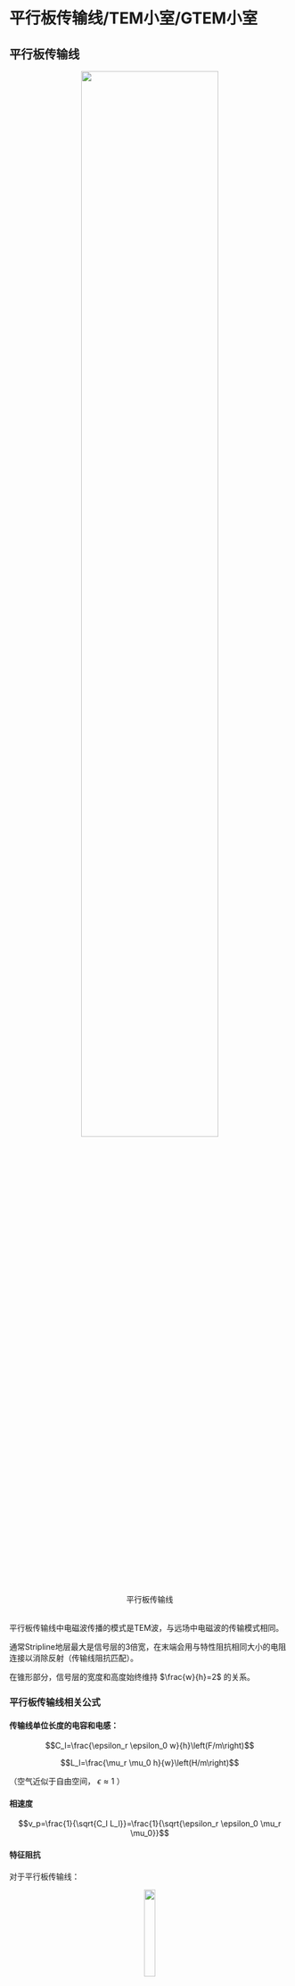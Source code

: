 # 平行板传输线/TEM小室/GTEM小室

## 平行板传输线

<div align=center>
<img src="平行板.bmp" width=70%>
<br>
<div>平行板传输线</div>
<br>
</div>

平行板传输线中电磁波传播的模式是TEM波，与远场中电磁波的传输模式相同。

通常Stripline地层最大是信号层的3倍宽，在末端会用与特性阻抗相同大小的电阻连接以消除反射（传输线阻抗匹配）。

在锥形部分，信号层的宽度和高度始终维持 $\frac{w}{h}=2$ 的关系。

### 平行板传输线相关公式

#### 传输线单位长度的电容和电感：

$$C_l=\frac{\epsilon_r \epsilon_0 w}{h}\left(F/m\right)$$

$$L_l=\frac{\mu_r \mu_0 h}{w}\left(H/m\right)$$

（空气近似于自由空间， $\epsilon \approx 1$ ）

#### 相速度

$$v_p=\frac{1}{\sqrt{C_l L_l}}=\frac{1}{\sqrt{\epsilon_r \epsilon_0 \mu_r \mu_0}}$$

#### 特征阻抗

对于平行板传输线：

<div align=center>
<img src="parallel.bmp" width=20%>
<br>
<div>平行板传输线</div>
<br>
</div>  

$$\eta=\sqrt{\frac{\mu_r \mu_0}{\epsilon_r \epsilon_0}}$$

自由空间下的特征阻抗（空气或者真空）：

$$Z_0=\eta_0\frac{h}{w}\left(\Omega\right)$$

对于带状线（我怎么觉得这玩意应该叫microstrip微带线呢）：

<div align=center>
<img src="stripline.bmp" width=30%>
<br>
<div>带状线</div>
<br>
</div>  

$$Z_0 \approx \frac{\eta_0}{\frac{w}{h}+2}$$

如果其中的电介质是不色散的，那么传输线的特征阻抗和频率无关。

#### 插入损耗

插入损耗可以用匹配网络前后的电压值计算。

$$\mathrm{Insertion\ Loss}=20log\frac{V_1}{V_2}$$

如果使用电阻分压网络，只需要计算前后电阻的分压值即可获得插入损耗。（其实就是前后功率的损耗）

#### 电阻匹配网络的电阻计算

<div align="center">
<img src="电阻匹配网络.bmp" width=40%>
<br>
<div>电阻匹配网络</div>
<br>
</div>

针对这种类型的电阻匹配网络，只需要保证

$$
\begin{cases}
    Z_{in}=R_2 || \left(R_1+Z_0\right) \\
    Z_0=R1+Z_{in} || R_2
\end{cases}
$$

解这个二元方程组就能够得到 $R_1$ 、 $R_2$ 的值。

如果引入一个辅助值

$$Z^{\prime}=1-\frac{Z_{in}}{Z_0}$$

那么可以计算得到

$$
\begin{cases}
    R_1=Z_0\sqrt{Z_{\prime}} \\
    R_2=\frac{Z_{in}}{\sqrt{Z_{\prime}}}
\end{cases}
$$

### 平行板传输线的优势与劣势

#### 优势

架设容易

成本低

没有频率限制

#### 劣势

自身的电场容易被周围的物体或者电磁传输干扰

如果产生高电场可能会对周围的设备产生干扰

### Example 1

这个传输线底层宽 $3.75m$

按照那个3倍的经验公式，可以算出来顶层宽 $1.25m$

题干中 $h=0.5m$ ，可以计算得到

$$Z_0 \approx \frac{\eta_0}{\frac{w}{h}+2} = \frac{120\pi}{\frac{1.25}{0.5}+2}=83.776 \mathrm{\Omega}$$

### Example 2

设计匹配网络用前面提到的公式：

$$
\begin{cases}
    R_1=Z_0\sqrt{Z_{\prime}} \\
    R_2=\frac{Z_{in}}{\sqrt{Z_{\prime}}} \\
    Z^{\prime}=1-\frac{Z_{in}}{Z_0}
\end{cases}
$$

直接带进去得到： $Z^{\prime}=0.40317$ 、 $R_1=53.19\mathrm{\Omega}$ 、 $R_2=78.746$

（从这里可以看出老印的计算精度确实让人比较恼火，难怪open ending）

### Example 3

欧姆定律 $P=\frac{U^2}{R}$ 直接出 $V_{in}=35.36\mathrm{V}$. 这边功放输出是 $25\mathrm{W}$ 而不是 $50\mathrm{W}$ ，不能搞错。

然后用分压就能算出来后续的电压为 $V_s=21.6V$

（需要注意的是从功率算出来的电压值为交流电的均方根值，并不是正弦波的峰值）

然后就是场强计算 $E=\frac{V_s}{h}=43.2 \mathrm{V/m}$

## TEM CELL（TEM小室）

这玩意长得像个放大版的同轴线，然后把待测物体放到这个同轴线里面。内部是个平行板，外部被屏蔽壳包裹，平行板与外壳用介电系数尽可能接近于1的电介质隔开。电磁波传播模式也是TEM模。

<div align=center>
<img src="TEMCELL.png" width=70%>
<br>
<div>TEM CELL</div>
<br>
</div>

### TEM CELL相关公式

<div align=center>
<img src="TEMCELL2.png" width=70%>
<br>
<div>TEM CELL的横截面</div>
<br>
</div>

#### 特征阻抗

$$Z_0 \approx \frac{30\pi}{\frac{a}{b}-\frac{2}{\pi}ln\left[sinh\left(\frac{\pi g}{b}\right)\right]}$$

其中 $sinh\left(x\right)=\frac{1}{2}(e^x-e^{-x})$

（推过了，这个式子是对的）

#### 最大工作频率

当TEM CELL中电磁波的模式变为 $TE_{10}$ 模时，此时的频率是其最高工作频率。它在设计上是用来传输 $TEM$ 模的，如果变成 $TE_{10}$ 模就不符合设计要求了，所以是最高工作频率。

$$f_c=\frac{150}{a}\sqrt{1+\frac{ab}{\pi b_1 b_2 ln\left(\frac{4a}{\pi g}\right) }}$$

如果用当中隔板的相对位置表示，可以代入

$$
\begin{cases}
    &b_1=xb \\
    &b_2=\left(1-x\right)b
\end{cases}
$$

得到

$$f_c=\frac{150}{a}\sqrt{1+\frac{a/b}{\pi x \left(1-x\right) ln\left(\frac{4a}{\pi g}\right)}}$$

### TEM CELL的设计方法

感觉很拍脑袋的做法。

需要满足的基础条件：

$$b_2 \geq \frac{3H}{2}$$

$$w > W$$

根据这个确定 $b$ 的取值后查表获得 $a/b$ 和 $w/b$ 的取值。

（我有点想根据 $Z_0 \approx \frac{\eta_0}{4\left(\frac{a}{b}-\frac{2}{\pi}ln\left[sinh\left(\frac{\pi g}{b}\right)\right]\right)}$ 暴力求解，只需要确定 $a/b$ 就能暴力反推出 $g$ 和 $w$的值）

然后计算 $f_c$

### TEM CELL的优缺点

#### 优点

内部的测试不会受到周围物体和辐射的干扰

内部的强电场不会干扰周围的电子设备

#### 限制

工作频率 $DC-f_c$

### Example 1
**PPT上的过程实在是太混沌了，我尝试尽量计算出结果而不是查表**

根据 $H=0.25m$ 确定 $b_2=0.375m$ ，所以 $b=0.75m$

根据 $w > W$ 判断出 $a$ 至少要大于 $0.5m$

拍脑袋取 $\frac{a}{b}=1$

根据

$$Z_0 \approx \frac{\eta_0}{4\frac{a}{b}-\frac{2}{\pi}ln\left[sinh\left(\frac{\pi g}{b}\right)\right]}=50\mathrm{\Omega}$$

解得 $g=0.058m$ , 得到 $w=0.634m$ 大于 $W=0.5m$ 所以这个方案可行。

<div align=center>
<img src="IMG_20240906_013831.jpg" width=50%>
<br>
<div>使用SOLVER求解</div>
<br>
</div>

计算 $f_c$ ：

$$f_c=\frac{150}{a}\sqrt{1+\frac{a/b}{\pi x \left(1-x\right) ln\left(\frac{4a}{\pi g}\right)}}=241.67\mathrm{MHz}$$

### Example 2
**PPT上的过程实在是太混沌了，我尝试尽量计算出结果而不是查表第二弹**

根据DUT高度 $0.1m$ 确定 $b=0.3m$

根据 $f_c$ 公式

$$f_c=\frac{150}{a}\sqrt{1+\frac{a/b}{\pi x \left(1-x\right) ln\left(\frac{4a}{\pi g}\right)}}=400MHz$$

解得

$$g=\frac{4a}{\pi}e^{-\frac{30a}{0.25\pi \left(64a^2-9\right)}}$$

取 $g=0.05m$ 解得 $a=0.5m$ 、 $w=0.4m$

<div align=center>
<img src="IMG_20240906_021018.jpg" width=50%>
<br>
<div>使用SOLVER求解</div>
<br>
</div>

## GTEM CELL

这玩意是G赫兹TEM小室的简称，图长这样。隔板末端也是有50欧的负载，并且还需要贴有吸波材料防止反射。能够支持 $1\mathrm{GHz}$ 以上的频率。

<div align=center>
<img src="GTEMCELL.png" width=80%>
<br>
<div>GTEM CELL</div>
<br>
</div>

### GTEM CELL的优缺点

#### 优点

工作频率可以从 $DC$ 到数 $GHz$

有屏蔽

#### 缺点

对于大东西测试来说小了点

贵

# OATS (Open Area Test Site)

<div align=center>
<img src="OATS.png" width=80%>
<br>
<div>OATS</div>
<br>
</div>

## 测试的注意事项

周围不会有引发反射的物体（一般在郊区）

需要一个导电的地平面

一般用3m法和10m法进行测试

## 优缺点

## 优点

建造和维护容易

成本非常低

## 缺点

会受到天气影响

环境电磁环境会影响发射的测量

高功率辐射测量可能会影响到周围的环境

由于环境噪声不同，测试结果不可复现

# Shielded Enclosure

## 相关公式

### Shielding Effectiveness

这玩意指的是入射波的强度和透射波的关系。这个值越高表示透射波衰减越厉害。

$$SE\left(\mathrm{dB}\right)=R\left(\mathrm{dB}\right)+A\left(\mathrm{dB}\right)+B\left(\mathrm{dB}\right)$$

其中 $SE$ 指的是Shielding Effectiveness、 $R$ 是入射波与吸波材料的反射损耗、 $A$ 是吸波材料的吸收、 $B$ 表示吸波材料与透射波交界面处的反射损耗。都是越大越好。

#### 吸收系数A

复传播系数

$$\gamma=\alpha + j \beta=\sqrt{j\omega\mu\left(\sigma+j\omega\epsilon\right)}$$

在复传播系数中，实部表示损耗，虚部表示相移。在这里我们主要考虑 $\alpha$ ，它表示波传播单位长度后振幅衰减 $e^{-\alpha}$ .

所以我们可以得到 

$$A\left(\mathrm{dB}\right)=20log_{10}\left(e^{-ar}\right)$$

为了从振幅转换成功率， $log$ 前面的数字为20

对于理想导体和良导体有 $\sigma \ll \omega\epsilon$ ，可以取近似为 $\alpha \approx \sqrt{\frac{\omega\mu\sigma}{2}}$ ，可以推出良导体中的吸收系数为：

$$A\left(\mathrm{dB}\right)=20log_{10}\left(e^{-ar}\right)=-20log_{10}e\times r\sqrt{\frac{\omega\mu\sigma}{2}}$$

一些其他的变形：

用相对电导率替换电导率、频率替换角频率、材料厚度 $t$ 替换传播距离 $r$ ：

$$A\left(\mathrm{dB}\right)=-20log_{10}e\times t\sqrt{\pi f \mu \sigma_c \sigma_r}$$

用趋肤深度 $\delta=\sqrt{\frac{1}{\pi f \mu \sigma}}$ 替换：

$$A\left(\mathrm{dB}\right)=-20log_{10}e\times \frac{t}{\delta}$$

用相对磁导率和电导率替换（此处 $t$ 的单位是 $\mathrm{cm}$ ）：

$$A\left(\mathrm{dB}\right)=1.314 t \sqrt{f \mu_r \sigma_r}$$

（你是孔乙己吗整这么多没啥卵用的变形，草）

#### 反射损耗

（总觉得这里有点问题，老印多了个平方）

在垂直入射的情况下（非垂直入射的情况我推了一晚上推爆炸了，还不知道对不对，不写了），不同介质之间的关系可以用传输线进行建模，可得透射系数相对于阻抗的关系为：

$$T=\frac{2\sqrt{\eta_1\eta_2}}{\eta_1 + \eta_2}$$

其中 $\eta_1$ 为入射波的特征阻抗， $\eta_2$ 为透射波的特征阻抗。

其中透射波的阻抗可以用下式计算

$$\eta_2 = \sqrt{\frac{j\omega\mu}{\left(\sigma+j\omega\epsilon\right)}}$$

假设入射波功率为 $P_0$ ，则透射波功率为 $P_0\times T^2$

可以知道反射损耗为 

$$\mathrm{Reflection\ Loss}=10log_{10}\left(P_0-P_0\times T^2\right)=-10log_{10}T^2=-10log_{10}\left(\frac{4\eta_1\eta_2}{\left(\eta_1 + \eta_2\right)^2}\right)$$

老印的式子是： $\mathrm{Reflection\ Loss}=-20log_{10}\left(\frac{4\eta_1\eta_2}{\left(\eta_1 + \eta_2\right)^2}\right)$

对于金属屏蔽罩， $\omega \epsilon \ll \sigma$ 

可以得到

$$\left|\eta_2\right| = \left|\sqrt{\frac{j\omega\mu}{\left(\sigma+j\omega\epsilon\right)}}\right| \approx \sqrt{\frac{\omega\mu}{\sigma}}$$

又由于 $\eta_1 \gg \eta_2$ 从而对反射损耗进行近似：

$$R \approx -20(10?)log_{10}\left|\frac{4\eta_2}{\eta_1}\right|$$

##### 材料对平面波的反射损耗：

入射波的特征阻抗为 $120\pi$ 所以可以得到

$$R = -20(10?)log_{10}\left(\frac{4\sqrt{\frac{2\pi f \mu_0 \mu_r}{\sigma_c \sigma_r}}}{120\pi}\right)$$

其中 $\mu_0$ 为真空磁导率， $\sigma_c$ 为铜的电导率。两个下标是 $r$ 的是相对值。

##### 材料对电场的反射损耗：

入射电场的特征阻抗 

$$\eta_1=\frac{\eta_0}{\beta_0 r}$$

代入真空光速 

$$c_0=\frac{1}{\sqrt{\mu_0 \epsilon_0}}$$

代入相位系数

$$\beta_0=\frac{2\pi}{\lambda}=\frac{\omega}{c_0}$$

可以得到

$$\eta_1=\frac{1}{\omega \epsilon_0 r}=\frac{1}{2\pi f \epsilon_0 r}$$

$$R \approx -20(10?)log_{10}\left(8\pi f\epsilon_0 r\sqrt{\frac{2\pi f \mu}{\sigma}}\right)$$

##### 材料对磁场的反射损耗

类似地，可以计算出入射磁场的特征阻抗：

$$\eta_1=\eta_0\beta_0 r=2\pi f\mu_0 r$$

代入可以得到反射损耗约为：

$$R \approx -20(10?)log_{10}\left(\frac{4\sqrt{\frac{2\pi f \mu}{\sigma}}}{2\pi f \mu_0 r}\right)$$

## 电波暗室的土木工程

**略**

## 电波暗室的吸波材料

反射率是描述反射电场强度的指标

吸波材料的反射率是入射角、反射角的函数（我前面在计算反射损耗的时候着重强调了**垂直入射**，就是因为这个）

<div align="center">
<img src="absorber.png">
<br>
<div>吸波材料的反射特性</div>
<br>
</div>

$$
\begin{align}
    E_{ra}&=E_{r1}+E_{r2}+E_{r3}+... \\
    E_{r1}&=E_i-E_{t1} \\
    E_{r2}&=E_{t1}\times A-E_{t2}
\end{align}
$$

（这边老印想表达的是功率的关系吧，如果 $E$ 表示的是电场的话还需要分别计算垂直和平行分量然后计算）

### 测量吸波材料的反射率

1、测量入射波到理想导电平面（PEC）的反射

2、计算反射电场强度和入射电场强度的比

$$\frac{E_{r_{PEC}}}{E_i}$$

3、把吸波材料放到PEC上，测量反射场强并计算

$$\frac{E_{r_{Absorb}}}{E_i}$$

4、反射率计算（你看这个公式就是功率的公式，说明确实是需要从功率方面考虑的，而不是前面的场强加减）

$$R=20log_{10}\left(\frac{E_{r_{Absorb}}}{E_i}\frac{E_i}{E_{r_{PEC}}}\right)$$

5、重复不同的入射角计算

### 吸波材料的种类

#### Dielectric Absorber

轻

高介电损失（考虑复介电系数 $\epsilon=\epsilon^{\prime}+j\epsilon^{\prime\prime}$ 对于复介电系数，实部的定义与一般的介电系数相同，虚部表示电流在介质中的损耗）

无磁性 $\mu_r=1$

超宽带

厚

##### 相关公式

波在高介电损失材料中的传播：

使用复传播系数解亥姆霍兹方程：

$$E\left(t\right)=E_0\left(t\right)e^{-\gamma z}$$

（我理解了很久，总算明白了PPT上这个公式里的t不是时间，而是厚度thickness……这里直接用正常的亥姆霍兹方程解了）

根据复传播系数定义 单位长度的衰减为 $e^{-\alpha}$

根据高介电损失材料的特性 $\mu=\mu_0$ 、 $\sigma=0$

可以得到：

$$\alpha \approx \frac{\omega}{2}\sqrt{\mu_0 \epsilon^{\prime}}\frac{\epsilon^{\prime\prime}}{\epsilon^{\prime}}$$

定义介电损耗角正切为： 

$$D=\frac{\epsilon^{\prime\prime}}{\epsilon^{\prime}}$$

##### Example

（我超这也有啊）

题干条件：

相对介电系数： $\epsilon_r=2.55$

工作频率： $3\mathrm{GHz}$

损耗角正切： $D=\frac{\epsilon^{\prime\prime}}{\epsilon^{\prime}}=0.00033$

计算复传播系数的实部：

$$
\alpha\approx \frac{\omega}{2}\sqrt{\mu_0 \epsilon^{\prime}}\frac{\epsilon^{\prime\prime}}{\epsilon^{\prime}} \\
=\pi f \sqrt{\mu_0 \epsilon_0 \epsilon_r}\frac{\epsilon^{\prime\prime}}{\epsilon^{\prime}}\\
=0.01657
$$

如果厚度为 $10\mathrm{cm}$

$$A=20log_{10}e^{-\alpha z}=-0.0144\mathrm{dB}$$

真空磁导率： $\mu_0=4\pi\times 10^{-7}$

真空介电常数： $\epsilon_0=8.854 \times 10^{-12}$

##### 电波暗室使用的Dielectric Absorber的一些特性

被造成金字塔型

金字塔的高度决定了对不同频率的吸收率

反射率在30-50dB之间

工作频率：数百MHz到数GHz

#### Magnetic Absorber

使用含有磁性的材料（铁氧体、碳、镍）

薄

重

有损耗（不太理解，没损耗还能叫吸波材料么）

窄带

在低频下工作良好

##### 相关公式

仍然使用亥姆霍兹方程的解（真好用）：

$$E\left(t\right)=E_0\left(t\right)e^{-\gamma z}$$

与复介电系数类似，复磁导率的虚部表示介质的损耗。

对于复磁导率

$$\mu=\mu^\prime-j\mu^{\prime\prime}$$

可以计算得到复传播系数的实部:

$$\alpha \approx \frac{\omega}{2}\sqrt{\epsilon_0 \mu^\prime}\frac{\mu^{\prime\prime}}{\mu^\prime}$$

同样地这里也存在磁场的损耗角正切

##### 电波暗室使用的Magnetic Absorber一些特性

薄铁氧体陶瓷瓦片

频率范围30MHz-1GHz

能承受高温和高功率

非常重（每平方米数十kg）

## 电波暗室的优缺点

### 优点

测试物的体积没有限制

可以测量数十Hz到40GHz甚至更高

支持电场、磁场和平面波测量

屏蔽效率大于100dB，能支持高功率辐射测量，低辐射泄漏

### 缺点

为了覆盖频率、照射角和极化方向需要的时间很长

如果要测量更大的物体和更长的测试距离，需要更大的暗室

非常贵

# Mode stirred chambers/reverberation chamber（模式搅拌室/电波混响室）

## 基本信息

腔室墙壁和搅拌器由高导电材料制成

搅拌器的旋转会改变腔体的边界条件

在不同的搅拌器位置，会出现不同的共振模式

腔室内生成的电磁场有如下特性：

振幅均匀

各个方向上各向同性

随机极化

## 测试的特点

### 抗干扰测试

测试对象将从所有方向和所有极化方式被均匀照射

不需要旋转测试对象

与在电波暗室中进行远场测试相比，产生共振所需的功率要少得多

没有方向性信息

## 发射测试

从所有方向接收测试对象的发射

不需要旋转测试对象

产生的共振使发射测试更加敏感

没有方向性信息

## 最低可用频率LUF

LUF是最低谐振频率的大约4倍

最低谐振频率的定义：

$$f_{mnp}=\frac{c}{2}\sqrt{\left(\frac{m}{a}\right)^2+\left(\frac{n}{b}\right)^2+\left(\frac{p}{h}\right)^2}$$

其中 $c$ 为真空光速， $a$ 、 $b$ 、 $h$ 是这个房间的长宽高.

 $m$ 、 $n$ 、 $p$ 是正整数，表示电磁波在房间中的模式分布，最多有一个可以是 $0$

## 品质因数Q值

定义：

$$Q=\omega\frac{最大储存的能量}{平均能量损失}$$

$$\frac{1}{Q_{total}}=\frac{1}{Q_1}+\frac{1}{Q_2}$$

其中 $Q_1$ 是墙壁导致的损失， $Q_2$ 是天线的损失

$$Q_1=\frac{3V}{2\mu_r S \delta (\omega)}$$

其中 $V$ 是内部体积， $S$ 是内部墙壁表面积， $\delta(\omega)$ 是电磁波在导体的趋肤深度

$$Q_2=\frac{16 \pi^2 V}{m N \lambda^3}$$

其中 $m$ 是天线阻抗失配导致的损失， $N$ 是总天线数量

对于测量到的 $Q$ 值，定义如下：

$$Q=\frac{16\pi^2 V <P_R>}{\lambda^3 <P_T>}$$

$<P_R>$ 和 $<P_T>$ 分别是接收和发射功率的系统平均值

## 房间增益

$$<G>=\frac{<P_R>}{<P_T>}$$

## 测量到的电场

$$<|E_T|^2>=\frac{8\pi}{\epsilon_0 c \lambda^2}<P_R>=<|E_x|^2>+<|E_y|^2>+<|E_z|^2>$$

## Example

根据题意可以得到：

$$a=1.136m$$

$$b=0.77m$$

$$h=0.535m$$

在 $f_{011}$ 、 $f_{101}$ 、 $f_{110}$ 中找到最低的频率为  $f_{110}$

$$f_{110}=\frac{c}{2}\sqrt{\left(\frac{m}{a}\right)^2+\left(\frac{n}{b}\right)^2+\left(\frac{p}{h}\right)^2}=235.339\mathrm{MHz}$$

$$LUF=4f_{110}=941.351MHz$$